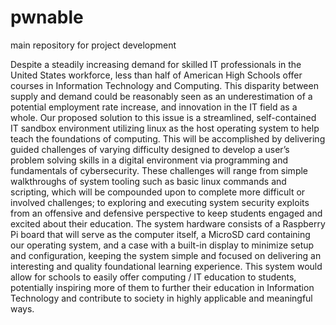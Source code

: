 # pwnable
main repository for project development


Despite a steadily increasing demand for skilled IT professionals in the United States workforce, less than half of American High Schools offer courses in Information Technology and Computing.  This disparity between supply and demand could be reasonably seen as an underestimation of a potential employment rate increase, and innovation in the IT field as a whole.
Our proposed solution to this issue is a streamlined, self-contained IT sandbox environment utilizing linux as the host operating system to help teach the foundations of computing. This will be accomplished by delivering guided challenges of varying difficulty designed to develop a user’s problem solving skills in a digital environment via programming and fundamentals of cybersecurity. These challenges will range from simple walkthroughs of system tooling such as basic linux commands and scripting, which will be compounded upon to complete more difficult or involved challenges; to exploring and executing system security exploits from an offensive and defensive perspective to keep students engaged and excited about their education.
The system hardware consists of a Raspberry Pi board that will serve as the computer itself, a MicroSD card containing our operating system, and a case with a built-in display to minimize setup and configuration, keeping the system simple and focused on delivering an interesting and quality foundational learning experience.
This system would allow for schools to easily offer computing / IT education to students, potentially inspiring more of them to further their education in Information Technology and contribute to society in highly applicable and meaningful ways.



